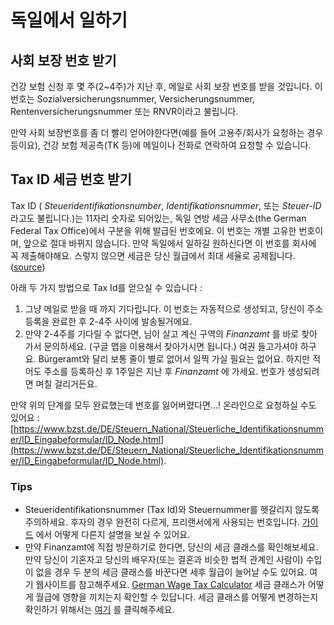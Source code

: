 # 독일에서 일하기

## 사회 보장 번호 받기

건강 보험 신청 후 몇 주(2~4주)가 지난 후, 메일로 사회 보장 번호를 받을 것입니다. 이 번호는 Sozialversicherungsnummer, Versicherungsnummer, Rentenversicherungsnummer 또는 RNVR이라고 불립니다. 

만약 사회 보장번호를 좀 더 빨리 얻어야한다면(예를 들어 고용주/회사가 요청하는 경우 등이요), 건강 보험 제공측(TK 등)에 메일이나 전화로 연락하여 요청할 수 있습니다.  

## Tax ID 세금 번호 받기

Tax ID ( *Steueridentifikationsnumber*, *Identifikationsnummer*, 또는 *Steuer-ID* 라고도 불립니다.)는 11자리 숫자로 되어있는, 독일 연방 세금 사무소(the German Federal Tax Office)에서 구분을 위해 발급된 번호에요. 이 번호는 개별 고유한 번호이며, 앞으로 절대 바뀌지 않습니다. 만약 독일에서 일하길 원하신다면 이 번호를 회사에 꼭 제출해야해요. 스렇지 않으면 세금은 당신 월급에서 최대 세율로 공제됩니다. ([source](http://blog.mygermanexpert.com/2013/03/How-to-get-a-German-Tax-ID-Number.html))
 

아래 두 가지 방법으로 Tax Id를 얻으실 수 있습니다 : 

  1. 그냥 메일로 받을 때 까지 기다립니다. 이 번호는 자동적으로 생성되고, 당신이 주소 등록을 완료한 후 2-4주 사이에 발송될거에요.
  2. 만약 2-4주를 기다릴 수 없다면, 님이 살고 계신 구역의 *Finanzamt* 를 바로 찾아 가서 문의하세요. (구글 맵을 이용해서 찾아가시면 됩니다.) 여권 들고가셔야 하구요. Bürgeramt와 달리 보통 줄이 별로 없어서 일찍 가실 필요는 없어요. 하지만 적어도 주소를 등록하신 후 1주일은 지난 후 *Finanzamt* 에 가세요. 번호가 생성되려면 며칠 걸리거든요.

만약 위의 단계를 모두 완료했는데 번호를 잃어버렸다면...! 
온라인으로 요청하실 수도 있어요 : [https://www.bzst.de/DE/Steuern_National/Steuerliche_Identifikationsnummer/ID_Eingabeformular/ID_Node.html](https://www.bzst.de/DE/Steuern_National/Steuerliche_Identifikationsnummer/ID_Eingabeformular/ID_Node.html). 

### Tips

 - Steueridentifikationsnummer (Tax Id)와 Steuernummer를 헷갈리지 않도록 주의하세요. 후자의 경우 완전히 다르게, 프리랜서에게 사용되는 번호입니다. [가이드](http://allaboutberlin.com/guides/german-tax-id-steuernummer) 에서 어떻게 다른지 설명을 보실 수 있어요.
 - 만약 Finanzamt에 직접 방문하기로 한다면, 당신의 세금 클래스를 확인해보세요. 만약 당신이 기혼자고 당신의 배우자(또는 결혼과 비슷한 법적 관계인 사람이) 수입이 없을 경우 두 분의 세금 클래스를 바꾼다면 세후 월급이 늘어날 수도 있어요. 여기 웹사이트를 참고해주세요. [German Wage Tax Calculator](https://www.brutto-netto-rechner.info/gehalt/gross_net_calculator_germany.php) 세금 클래스가 어떻게 월급에 영향을 끼치는지 확인할 수 있답니다.  세금 클래스를 어떻게 변경하는지 확인하기 위해서는 [여기](./changing-tax-category.md) 를 클릭해주세요. 


